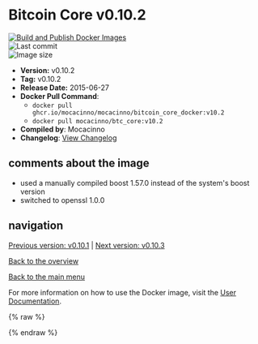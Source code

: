 # Bitcoin Core v0.10.2

[![Build and Publish Docker Images](https://github.com/mocacinno/bitcoin_core_docker/actions/workflows/build-and-publish.yml/badge.svg?branch=v10.2)](https://github.com/mocacinno/bitcoin_core_docker/actions/workflows/build-and-publish.yml)  
![Last commit](https://badgen.net/github/last-commit/mocacinno/bitcoin_core_docker/v10.2)  
![Image size](https://badgen.net/docker/size/mocacinno/btc_core/v10.2?color=green)  

- **Version:** v0.10.2
- **Tag:** v0.10.2
- **Release Date:** 2015-06-27
- **Docker Pull Command**:
  - `docker pull ghcr.io/mocacinno/mocacinno/bitcoin_core_docker:v10.2`
  - `docker pull mocacinno/btc_core:v10.2`
- **Compiled by**: Mocacinno
- **Changelog**: [View Changelog](https://github.com/bitcoin/bitcoin/blob/v0.10.2/doc/release-notes.md)

## comments about the image

- used a manually compiled boost 1.57.0 instead of the system's boost version
- switched to openssl 1.0.0

## navigation

[Previous version: v0.10.1](./v10.1.md) | [Next version: v0.10.3](./v10.3.md)

[Back to the overview](./Readme.md)

[Back to the main menu](../Readme.md)

For more information on how to use the Docker image, visit the [User Documentation](../userdocs/Readme.md).

<!-- Google tag (gtag.js) -->
{% raw %}
<script async src="https://www.googletagmanager.com/gtag/js?id=G-BPC6NC6FF9"></script>
<script>
  window.dataLayer = window.dataLayer || [];
  function gtag(){dataLayer.push(arguments);}
  gtag('js', new Date());
  gtag('config', 'G-BPC6NC6FF9');
</script>
{% endraw %}

